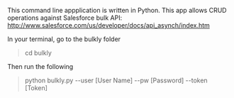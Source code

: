This command line appplication is written in Python. This app allows CRUD operations against Salesforce bulk API: http://www.salesforce.com/us/developer/docs/api_asynch/index.htm

In your terminal, go to the bulkly folder
> cd bulkly

Then run the following
> python bulkly.py --user [User Name] --pw [Password] --token [Token]